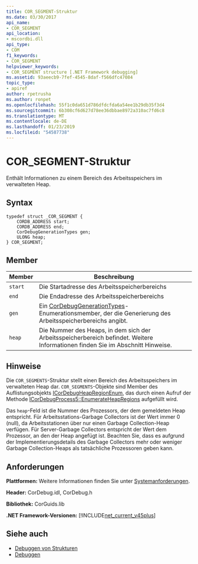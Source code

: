 ```yaml
---
title: COR_SEGMENT-Struktur
ms.date: 03/30/2017
api_name:
- COR_SEGMENT
api_location:
- mscordbi.dll
api_type:
- COM
f1_keywords:
- COR_SEGMENT
helpviewer_keywords:
- COR_SEGMENT structure [.NET Framework debugging]
ms.assetid: 93aeecb9-7fef-4545-8daf-f566dfc47084
topic_type:
- apiref
author: rpetrusha
ms.author: ronpet
ms.openlocfilehash: 55f1c0da651d786dfdcfda6a54ee1b29db35f3d4
ms.sourcegitcommit: 6b308cf6d627d78ee36dbbae8972a310ac7fd6c8
ms.translationtype: MT
ms.contentlocale: de-DE
ms.lasthandoff: 01/23/2019
ms.locfileid: "54587738"
---
```

# <a name="corsegment-structure"></a>COR_SEGMENT-Struktur
Enthält Informationen zu einem Bereich des Arbeitsspeichers im verwalteten Heap.  
  
## <a name="syntax"></a>Syntax  
  
```  
typedef struct _COR_SEGMENT {  
    CORDB_ADDRESS start;            
    CORDB_ADDRESS end;              
    CorDebugGenerationTypes gen;    
    ULONG heap;                     
} COR_SEGMENT;  
```  
  
## <a name="members"></a>Member  
  
|Member|Beschreibung|  
|------------|-----------------|  
|`start`|Die Startadresse des Arbeitsspeicherbereichs|  
|`end`|Die Endadresse des Arbeitsspeicherbereichs|  
|`gen`|Ein [CorDebugGenerationTypes](../../../../docs/framework/unmanaged-api/debugging/cordebuggenerationtypes-enumeration.md)-Enumerationsmember, der die Generierung des Arbeitsspeicherbereichs angibt.|  
|`heap`|Die Nummer des Heaps, in dem sich der Arbeitsspeicherbereich befindet. Weitere Informationen finden Sie im Abschnitt Hinweise.|  
  
## <a name="remarks"></a>Hinweise  
 Die `COR_SEGMENTS`-Struktur stellt einen Bereich des Arbeitsspeichers im verwalteten Heap dar.  `COR_SEGMENTS`-Objekte sind Member des Auflistungsobjekts [ICorDebugHeapRegionEnum](../../../../docs/framework/unmanaged-api/debugging/icordebugheapsegmentenum-interface.md), das durch einen Aufruf der Methode [ICorDebugProcess5::EnumerateHeapRegions](../../../../docs/framework/unmanaged-api/debugging/icordebugprocess5-enumerateheapregions-method.md) aufgefüllt wird.  
  
 Das `heap`-Feld ist die Nummer des Prozessors, der dem gemeldeten Heap entspricht. Für Arbeitsstations-Garbage Collectors ist der Wert immer 0 (null), da Arbeitsstationen über nur einen Garbage Collection-Heap verfügen. Für Server-Garbage Collectors entspricht der Wert dem Prozessor, an den der Heap angefügt ist. Beachten Sie, dass es aufgrund der Implementierungsdetails des Garbage Collectors mehr oder weniger Garbage Collection-Heaps als tatsächliche Prozessoren geben kann.  
  
## <a name="requirements"></a>Anforderungen  
 **Plattformen:** Weitere Informationen finden Sie unter [Systemanforderungen](../../../../docs/framework/get-started/system-requirements.md).  
  
 **Header:** CorDebug.idl, CorDebug.h  
  
 **Bibliothek:** CorGuids.lib  
  
 **.NET Framework-Versionen:** [!INCLUDE[net_current_v45plus](../../../../includes/net-current-v45plus-md.md)]  
  
## <a name="see-also"></a>Siehe auch
- [Debuggen von Strukturen](../../../../docs/framework/unmanaged-api/debugging/debugging-structures.md)
- [Debuggen](../../../../docs/framework/unmanaged-api/debugging/index.md)

